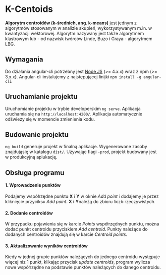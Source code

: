 # K-Centoids

**Algorytm centroidów (k-średnich, ang. k-means)** jest jednym z algorytmów stosowanym w analizie skupień, wykorzystywanym m.in. w kwantyzacji wektorowej. Algorytm nazywany jest także algorytmem klastrowym lub - od nazwisk twórców Linde, Buzo i Graya - algorytmem LBG.

## Wymagania

Do działania angular-cli potrzebny jest [Node JS](https://nodejs.org/en/download/) (>= 4.x.x) wraz z npm (>= 3.x.x). Angular-cli instalujemy z najstępującej linijki `npm install -g angular-cli`

## Uruchamianie projektu

Uruchomianie projektu w trybie developerskim `ng serve`. Aplikacja uruchamia się na `http://localhost:4200/`. Aplikacja automatycznie odświeży się w momencie zmienienia kodu.


## Budowanie projektu

`ng build` generuje projekt w finalną aplikacje. Wygenerowane zasoby znajdująsię w katalogu `dist/`. Używając flagi `-prod`, projekt budowany jest w produkcyjną aplukację.

## Obsługa programu
#### 1. Wprowadzenie punktów
Podajemy współrzędne punktu **X** i **Y** w oknie _Add point_ i dodajemy je przez kliknięcie przyciksu _Add point_. **X** i **Y**należą do zbioru liczb rzeczywistych.
#### 2. Dodanie centroidów
W przypadku pojawienia się w karcie _Points_ współrzędnych punktu, można dodać punkt centroidu przyciskiem _Add centroid_. Punkty należące do dodanych centroidów znajdują się w karcie _Centroid points_.
#### 3. Aktualizowanie wyników centroidów
Kiedy w jednej grupie punktów należących do jednego centroidu występuje więcej niz 1 punkt, klikając przycisk _update centroids_, program wylicza nowe współrzędne na podstawie punktów należących do danego centroidu.
